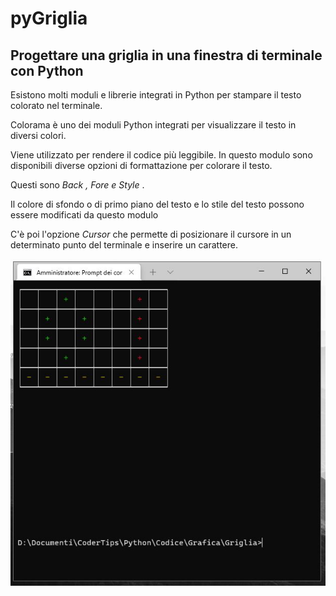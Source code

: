 # pyGriglia
## Progettare una griglia in una finestra di terminale con Python

Esistono molti moduli e librerie integrati in Python per stampare il testo colorato nel terminale. 

Colorama è uno dei moduli Python integrati per visualizzare il testo in diversi colori. 

Viene utilizzato per rendere il codice più leggibile. In questo modulo sono disponibili diverse opzioni di formattazione per colorare il testo. 

Questi sono *Back , Fore e Style* . 

Il colore di sfondo o di primo piano del testo e lo stile del testo possono essere modificati da questo modulo

C'è poi l'opzione *Cursor* che permette di posizionare il cursore in un determinato punto del terminale e inserire un carattere.

![image](https://github.com/DannyOnkies/pyGriglia/blob/main/Cattura.JPG)



